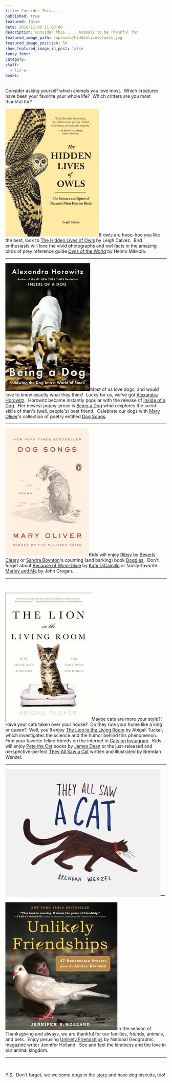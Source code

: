 ```yaml
---
title: Consider This.....
published: true
featured: false
date: 2016-11-08 11:00:00
description: Consider this .... Animals to be Thankful for
featured_image_path: /uploads/hiddenlivesofowls.jpg
featured_image_position: 50
show_featured_image_in_post: false
fancy_font:
category:
staff:
  - liz-e-
books:
---
```



Consider asking yourself which animals you love most.&nbsp; Which creatures have been your favorite your whole life?&nbsp; Which critters are you most thankful for?

![](/uploads/versions/9781632170255---x----292-400x---.jpg)If owls are hooo-hoo you like the best, look to [The Hidden Lives of Owls](http://www.brooklinebooksmith-shop.com/book/9781632170255) by Leigh Calvez.&nbsp; Bird enthusiasts will love the vivid photographs and owl facts in the amazing birds of prey reference guide [<u>Owls of the World</u>](http://www.brooklinebooksmith-shop.com/book/9781770852747) by Heimo Mikkola.

---

​![](/uploads/versions/9781476795997---x----265-400x---.jpg)Most of us love dogs, and would love to know exactly what they think!&nbsp; Lucky for us, we've got [Alexandra Horowitz](http://www.brooklinebooksmith-shop.com/search/author/%22Horowitz%2C%20Alexandra%22).&nbsp; Horowitz became instantly popular with the release of [<u>Inside of a Dog</u>](http://www.brooklinebooksmith-shop.com/book/9781416583431).&nbsp; Her newest puppy-prose is [<u>Being a Dog</u>](http://www.brooklinebooksmith-shop.com/book/9781476795997) which explores the scent-skills of man's (well, people's) best friend.&nbsp; Celebrate our dogs with&nbsp;[Mary Oliver](http://www.brooklinebooksmith-shop.com/search/site/Mary%20Oliver)'s collection of poetry entitled [<u>Dog Songs</u>](http://www.brooklinebooksmith-shop.com/book/9780143125839).

---

[![](/uploads/versions/dog-songs---x----261-400x---.jpg)](http://www.brooklinebooksmith-shop.com/book/9780143125839)Kids will enjoy [<u>Ribsy</u>](http://www.brooklinebooksmith-shop.com/book/9780380709557) by [Beverly Cleary](http://www.brooklinebooksmith-shop.com/search/author/%22Cleary%2C%20Beverly%22) or [Sandra Boynton](http://www.brooklinebooksmith-shop.com/search/author/%22Boynton%2C%20Sandra%22)'s counting (and barking) book [<u>Doggies</u>](http://www.brooklinebooksmith-shop.com/book/9780671493189).&nbsp; Don't forget about [<u>Because of Winn-Dixie</u>](http://www.brooklinebooksmith-shop.com/book/9780763644321) by&nbsp;[Kate DiCamillo](http://www.brooklinebooksmith-shop.com/search/author/%22DiCamillo%2C%20Kate%22) or family-favorite [<u>Marley and Me</u>](http://www.brooklinebooksmith-shop.com/book/9780060817091) by John Grogan.

---

&nbsp;

[![](/uploads/versions/cat-living-room---x----269-400x---.jpg)](http://www.brooklinebooksmith-shop.com/book/9781476738239)Maybe cats are more your style?!&nbsp; Have your cats taken over your house?&nbsp; Do they rule your home like a king or queen?&nbsp; Well, you'll enjoy [<u>The Lion in the Living Room</u>](http://www.brooklinebooksmith-shop.com/book/9781476738239) by Abigail Tucker, which investigates the science and the humor behind this phenomenon.&nbsp; Find your favorite feline friends on the internet in [<u>Cats on Instagram</u>](http://www.brooklinebooksmith-shop.com/book/9781452151960).&nbsp; Kids will enjoy [<u>Pete the Cat</u>](http://www.brooklinebooksmith-shop.com/book/9780062304254) books by [James Dean](http://www.brooklinebooksmith-shop.com/search/author/%22Dean%2C%20James%22) or the just-released and perspective-perfect&nbsp;[They All Saw a Cat](http://www.brooklinebooksmith-shop.com/book/9781452150130) written and illustrated by Brendan Wenzel.

---

[![](/uploads/versions/all-saw-a-cat---x----485-400x---.jpg)](http://www.brooklinebooksmith-shop.com/book/9781452150130)—

[![](/uploads/versions/unlikely-friendships---x----350-400x---.jpg)](http://www.brooklinebooksmith-shop.com/book/9780761159131)In the season of Thanksgiving and always, we are thankful for our families, friends, animals, and pets.&nbsp; Enjoy perusing [<u>Unlikely Friendships</u>](http://www.brooklinebooksmith-shop.com/book/9780761159131) by National Geographic magazine writer Jennifer Holland.&nbsp; See and feel the kindness and the love in our animal kingdom.

---

&nbsp;

P.S.&nbsp; Don't forget, we welcome dogs in the [store](https://www.brooklinebooksmith.com/) and have dog biscuits, too!